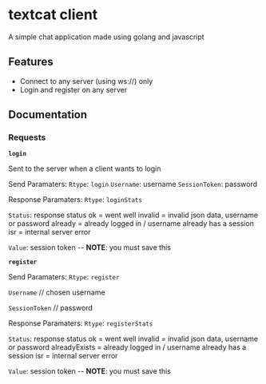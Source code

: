 # textcat client
A simple chat application made using golang and javascript

## Features
- Connect to any server (using ws://) only
- Login and register on any server


## Documentation

### Requests

**`login`**

Sent to the server when a client wants to login

Send Paramaters:
`Rtype`: `login`
`Username`: username
`SessionToken`: password

Response Paramaters:
`Rtype`: `loginStats`

`Status`: response status
ok = went well
invalid = invalid json data, username or password
already = already logged in / username already has a session
isr = internal server error

`Value`: session token -- **NOTE**: you must save this

**`register`**

Send Paramaters:
`Rtype`: `register`

`Username` // chosen username

`SessionToken` // password

Response Paramaters:
`Rtype`: `registerStats`

`Status`: response status
ok = went well
invalid = invalid json data, username or password
alreadyExists = already logged in / username already has a session
isr = internal server error

`Value`: session token -- **NOTE**: you must save this